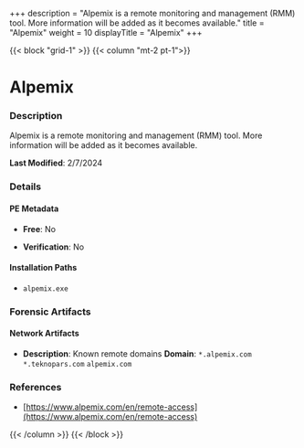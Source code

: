 +++
description = "Alpemix is a remote monitoring and management (RMM) tool. More information will be added as it becomes available."
title = "Alpemix"
weight = 10
displayTitle = "Alpemix"
+++


{{< block "grid-1" >}}
{{< column "mt-2 pt-1">}}

# Alpemix


### Description

Alpemix is a remote monitoring and management (RMM) tool. More information will be added as it becomes available.



**Last Modified**: 2/7/2024

### Details


#### PE Metadata


- **Free**: No

- **Verification**: No




#### Installation Paths
- `alpemix.exe`

### Forensic Artifacts




#### Network Artifacts

- **Description**: Known remote domains
  **Domain**: `*.alpemix.com` `*.teknopars.com` `alpemix.com`





### References
- [https://www.alpemix.com/en/remote-access](https://www.alpemix.com/en/remote-access)



{{< /column >}}
{{< /block >}}
